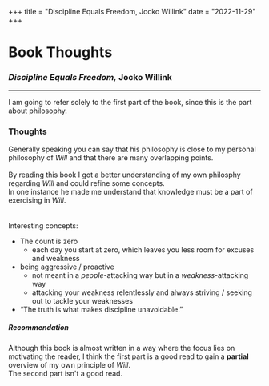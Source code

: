 +++
title = "Discipline Equals Freedom, Jocko Willink"
date = "2022-11-29"
+++

# Book Thoughts
### _Discipline Equals Freedom,_ Jocko Willink
<hr>

I am going to refer solely to the first part of the book, since this is the part about philosophy.

### Thoughts
Generally speaking you can say that his philosophy is close to my personal philosophy of _Will_ and that there are many overlapping points. 
<br><br>
By reading this book I got a better understanding of my own philosphy regarding _Will_ and could refine some concepts. <br>
In one instance he made me understand that knowledge must be a part of exercising in _Will_.<br>
<br><br>
Interesting concepts:
- The count is zero
    - each day you start at zero, which leaves you less room for excuses and weakness
- being aggressive / proactive
    - not meant in a _people_-attacking way but in a _weakness_-attacking way
    - attacking your weakness relentlessly and always striving / seeking out to tackle your weaknesses
- “The truth is what makes discipline unavoidable.”

##### Recommendation
Although this book is almost written in a way where the focus lies on motivating the reader, I think the first part is a good read to gain a **partial** overview of my own principle of _Will_.<br>
The second part isn't a good read.
